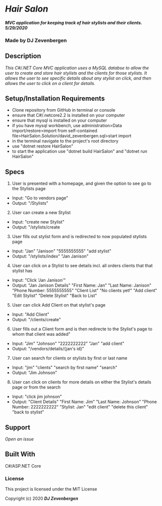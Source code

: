 # _Hair Salon_

#### _MVC application for keeping track of hair stylists and their clients. 5/29/2020_

### Made by DJ Zevenbergen


## Description
_This C#/.NET Core MVC application uses a MySQL databse to allow the user to create and store hair stylists and the clients for those stylists. It allows the user to see specific details about any stylist on click, and then allows the user to click on a client for details._


## Setup/Installation Requirements
* Clone repository from GitHub in terminal or console
* ensure that C#/.netcore2.2 is installed on your computer
* ensure that mysql is installed on your computer
* if you have mysql workbench, use administration>Data import/restore>import from self-contained file>HairSalon.Solution/david_zevenbergen.sql>start import
* in the terminal navigate to the project's root directory
* use "dotnet restore HairSalon"
* to start the application use "dotnet build HairSalon" and "dotnet run HairSalon"



## Specs
1. User is presented with a homepage, and given the option to see go to the Stylists page
  * Input: "Go to vendors page"
  * Output: "/Stylists"
2. User can create a new Stylist
  * Input: "create new Stylist"
  * Output: "/stylists/create
3. User fills out stylist form and is redirected to now populated stylists page
  * Input: "Jan" "Janison" "5555555555" "add stylist"
  * Output: "/stylists/index" "Jan Janison"
4. User can click on a Stylist to see details incl. all orders clients that that stylist has
  * Input: "Click 'Jan Janison'"
  * Output: "Jan Janison Details"
            "First Name: Jan"
            "Last Name: Janison"
            "Phone Number: 5555555555"
            "Client List"
            "No clients yet!"
            "Add client"
            "Edit Stylist"
            "Delete Stylist"
            "Back to List"
5. User can click Add Client on that stylist's page
  * Input: "Add Client"
  * Output: "/clients/create"
6. User fills out a Client form and is then redirecte to the Stylist's page to whom that client was added" 
  * Input: "Jim" "Johnson" "2222222222" "Jan" "add client"
  * Output: "/vendors/details/{jan's id}"

7. User can search for clients or stylists by first or last name
  * Input: "jim" "clients" "search by first name" "search"
  * Output: "Jim Johnson"

8. User can click on clients for more details on either the Stylist's details page or from the search
  * Input: "click jim johnson"
  * Output: "Client Details"
            "First Name: Jim"
            "Last Name: Johnson"
            "Phone Number: 2222222222"
            "Stylist: Jan"
            "edit client"
            "delete this client"
            "back to stylist"


## Support
_Open an issue_


## Built With
C#/ASP.NET Core 

### License
This project is licensed under the MIT License

Copyright (c) 2020 **_DJ Zevenbergen_**